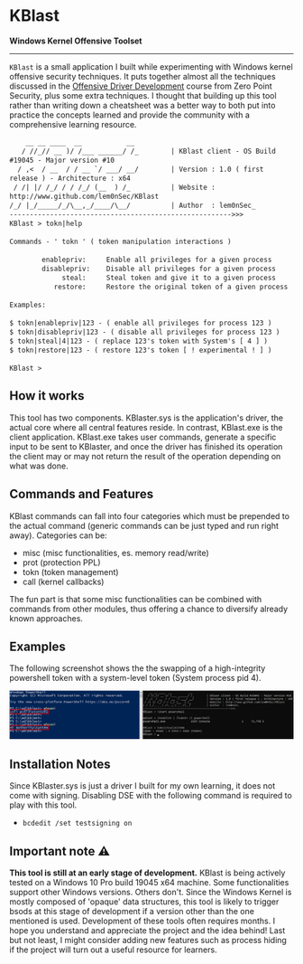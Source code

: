 # KBlast

__Windows Kernel Offensive Toolset__

-----------------------------------------------------------------------------------------------------------------------------------------------------------------
`KBlast` is a small application I built while experimenting with Windows kernel offensive security techniques. It puts together almost all the techniques discussed in the [Offensive Driver Development](https://training.zeropointsecurity.co.uk/courses/offensive-driver-development) course from Zero Point Security, plus some extra techniques. I thought that building up this tool rather than writing down a cheatsheet was a better way to both put into practice the concepts learned and provide the community with a comprehensive learning resource.

```
    __ __ ____  __           __
   / //_// __ )/ /___ ______/ /_        | KBlast client - OS Build #19045 - Major version #10
  / ,<  / __  / / __ `/ ___/ __/        | Version : 1.0 ( first release ) - Architecture : x64
 / /| |/ /_/ / / /_/ (__  ) /_          | Website : http://www.github.com/lem0nSec/KBlast
/_/ |_/_____/_/\__,_/____/\__/          | Author  : lem0nSec_
------------------------------------------------------->>>
KBlast > tokn|help

Commands - ' tokn ' ( token manipulation interactions )

        enablepriv:     Enable all privileges for a given process
        disablepriv:    Disable all privileges for a given process
             steal:     Steal token and give it to a given process
           restore:     Restore the original token of a given process

Examples:

$ tokn|enablepriv|123 - ( enable all privileges for process 123 )
$ tokn|disablepriv|123 - ( disable all privileges for process 123 )
$ tokn|steal|4|123 - ( replace 123's token with System's [ 4 ] )
$ tokn|restore|123 - ( restore 123's token [ ! experimental ! ] )

KBlast >
```
## How it works
This tool has two components. KBlaster.sys is the application's driver, the actual core where all central features reside. In contrast, KBlast.exe is the client application. KBlast.exe takes user commands, generate a specific input to be sent to KBlaster, and once the driver has finished its operation the client may or may not return the result of the operation depending on what was done.

## Commands and Features
KBlast commands can fall into four categories which must be prepended to the actual command (generic commands can be just typed and run right away). Categories can be:

- misc (misc functionalities, es. memory read/write)
- prot (protection PPL)
- tokn (token management)
- call (kernel callbacks)

The fun part is that some misc functionalities can be combined with commands from other modules, thus offering a chance to diversify already known approaches.


## Examples
The following screenshot shows the the swapping of a high-integrity powershell token with a system-level token (System process pid 4).

![](pictures/token_stealing.png)


## Installation Notes
Since KBlaster.sys is just a driver I built for my own learning, it does not come with signing. Disabling DSE with the following command is required to play with this tool.

- `bcdedit /set testsigning on`


## Important note :warning:
__This tool is still at an early stage of development.__ KBlast is being actively tested on a Windows 10 Pro build 19045 x64 machine. Some functionalities support other Windows versions. Others don't. Since the Windows Kernel is mostly composed of 'opaque' data structures, this tool is likely to trigger bsods at this stage of development if a version other than the one mentioned is used. Development of these tools often requires months. I hope you understand and appreciate the project and the idea behind!
Last but not least, I might consider adding new features such as process hiding if the project will turn out a useful resource for learners.